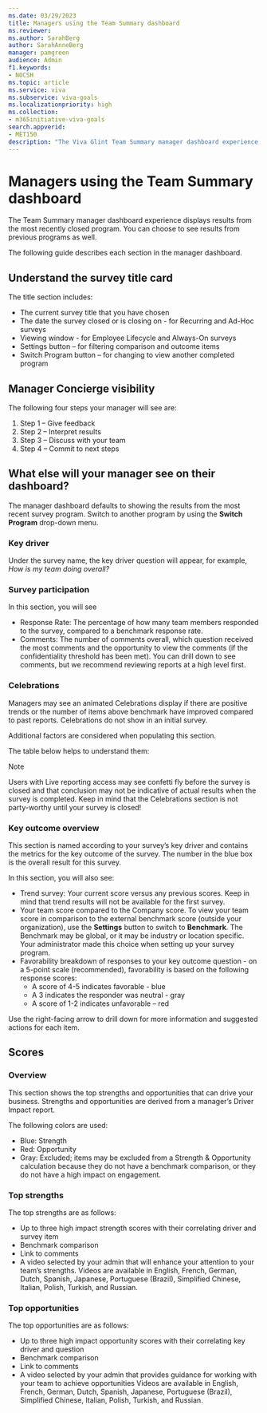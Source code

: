 ```yaml
---
ms.date: 03/29/2023
title: Managers using the Team Summary dashboard
ms.reviewer: 
ms.author: SarahBerg
author: SarahAnneBerg
manager: pamgreen
audience: Admin
f1.keywords:
- NOCSH
ms.topic: article
ms.service: viva
ms.subservice: viva-goals
ms.localizationpriority: high
ms.collection:  
- m365initiative-viva-goals  
search.appverid:
- MET150
description: "The Viva Glint Team Summary manager dashboard experience provides feedback visibility into key insights, strengths, and opportunities."
---	
```



# Managers using the Team Summary dashboard 

The Team Summary manager dashboard experience displays results from the most recently closed program. You can choose to see results from previous programs as well. 

The following guide describes each section in the manager dashboard. 

## Understand the survey title card 

The title section includes:
- The current survey title that you have chosen 
- The date the survey closed or is closing on - for Recurring and Ad-Hoc surveys 
- Viewing window - for Employee Lifecycle and Always-On surveys 
- Settings button – for filtering comparison and outcome items 
- Switch Program button – for changing to view another completed program

## Manager Concierge visibility

The following four steps your manager will see are:
1. Step 1 – Give feedback 
1. Step 2 – Interpret results 
1. Step 3 – Discuss with your team 
1. Step 4 – Commit to next steps 

## What else will your manager see on their dashboard? 

The manager dashboard defaults to showing the results from the most recent survey program. Switch to another program by using the **Switch Program** drop-down menu.

### Key driver

Under the survey name, the key driver question will appear, for example, *How is my team doing overall?* 

### Survey participation 

In this section, you will see 
- Response Rate: The percentage of how many team members responded to the survey, compared to a benchmark response rate.
- Comments: The number of comments overall, which question received the most comments and the opportunity to view the comments (if the confidentiality threshold has been met). You can drill down to see comments, but we recommend reviewing reports at a high level first. 

### Celebrations

Managers may see an animated Celebrations display if there are positive trends or the number of items above benchmark have improved compared to past reports. Celebrations do not show in an initial survey.

Additional factors are considered when populating this section. 

The table below helps to understand them: 

   > [!NOTE]
   > Users with Live reporting access may see confetti fly before the survey is closed and that conclusion may not be indicative of actual results when the survey is completed. Keep in mind that the Celebrations section is not party-worthy until your survey is closed!

### Key outcome overview

This section is named according to your survey’s key driver and contains the metrics for the key outcome of the survey. The number in the blue box is the overall result for this survey.

In this section, you will also see: 

- Trend survey: Your current score versus any previous scores. Keep in mind that trend results will not be available for the first survey.
- Your team score compared to the Company score. To view your team score in comparison to the external benchmark score (outside your organization), use the **Settings** button to switch to **Benchmark**. The Benchmark may be global, or it may be industry or location specific. Your administrator made this choice when setting up your survey program. 
- Favorability breakdown of responses to your key outcome question - on a 5-point scale (recommended), favorability is based on the following response scores:
    - A score of 4-5 indicates favorable - blue 
    - A 3 indicates the responder was neutral - gray 
    - A score of 1-2 indicates unfavorable – red    

Use the right-facing arrow to drill down for more information and suggested actions for each item. 

## Scores   

### Overview 

This section shows the top strengths and opportunities that can drive your business.
Strengths and opportunities are derived from a manager’s Driver Impact report.

The following colors are used:

- Blue: Strength
- Red: Opportunity
- Gray: Excluded; items may be excluded from a Strength & Opportunity calculation because they do not have a benchmark comparison, or they do not have a high impact on engagement.

### Top strengths

The top strengths are as follows:

- Up to three high impact strength scores with their correlating driver and survey item 
- Benchmark comparison
- Link to comments 
- A video selected by your admin that will enhance your attention to your team’s strengths. Videos are available in English, French, German, Dutch, Spanish, Japanese, Portuguese (Brazil), Simplified Chinese, Italian, Polish, Turkish, and Russian.

### Top opportunities

The top opportunities are as follows:

- Up to three high impact opportunity scores with their correlating key driver and question 
- Benchmark comparison 
- Link to comments 
- A video selected by your admin that provides guidance for working with your team to achieve opportunities Videos are available in English, French, German, Dutch, Spanish, Japanese, Portuguese (Brazil), Simplified Chinese, Italian, Polish, Turkish, and Russian. 
